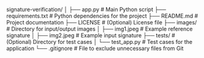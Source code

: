 signature-verification/
│
├── app.py                # Main Python script
├── requirements.txt      # Python dependencies for the project
├── README.md             # Project documentation
├── LICENSE               # (Optional) License file
├── images/               # Directory for input/output images
│   ├── img1.jpeg         # Example reference signature
│   ├── img2.jpeg         # Example input signature
├── tests/                # (Optional) Directory for test cases
│   └── test_app.py       # Test cases for the application
└── .gitignore            # File to exclude unnecessary files from Git
